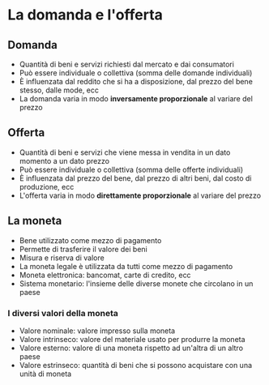 # La domanda e l'offerta

## Domanda

- Quantità di beni e servizi richiesti dal mercato e dai consumatori
- Può essere individuale o collettiva (somma delle domande individuali)
- È influenzata dal reddito che si ha a disposizione, dal prezzo del bene stesso, dalle mode, ecc
- La domanda varia in modo **inversamente proporzionale** al variare del prezzo

## Offerta

- Quantità di beni e servizi che viene messa in vendita in un dato momento a un dato prezzo
- Può essere individuale o collettiva (somma delle offerte individuali)
- È influenzata dal prezzo del bene, dal prezzo di altri beni, dal costo di produzione, ecc
- L'offerta varia in modo **direttamente proporzionale** al variare del prezzo

## La moneta

- Bene utilizzato come mezzo di pagamento
- Permette di trasferire il valore dei beni
- Misura e riserva di valore
- La moneta legale è utilizzata da tutti come mezzo di pagamento
- Moneta elettronica: bancomat, carte di credito, ecc
- Sistema monetario: l'insieme delle diverse monete che circolano in un paese

### I diversi valori della moneta

- Valore nominale: valore impresso sulla moneta
- Valore intrinseco: valore del materiale usato per produrre la moneta
- Valore esterno: valore di una moneta rispetto ad un'altra di un altro paese
- Valore estrinseco: quantità di beni che si possono acquistare con una unità di moneta
